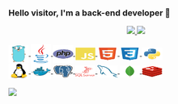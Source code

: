 ### Hello visitor, I'm a back-end developer 👋

<div align="center">
  <a href="https://github.com/GustavoStingelin">
  <img height="180em" src="https://github-readme-stats.vercel.app/api?username=GustavoStingelin&show_icons=true&theme=dracula&include_all_commits=true&count_private=true"/>
  <img height="180em" src="https://github-readme-stats.vercel.app/api/top-langs/?username=GustavoStingelin&layout=compact&theme=dracula"/>
</div>
<div style="display: inline_block"><br>
  <img align="center" alt="golang" height="35" width="40" src="https://raw.githubusercontent.com/devicons/devicon/master/icons/go/go-original.svg">
  <img align="center" alt="java" height="38" width="40" src="https://raw.githubusercontent.com/devicons/devicon/master/icons/java/java-original.svg">
  <img align="center" alt="php" height="35" width="40" src="https://raw.githubusercontent.com/devicons/devicon/master/icons/php/php-original.svg">
  <img align="center" alt="js" height="25" width="40" src="https://raw.githubusercontent.com/devicons/devicon/master/icons/javascript/javascript-plain.svg">
  <img align="center" alt="html" height="25" width="40" src="https://raw.githubusercontent.com/devicons/devicon/master/icons/html5/html5-original.svg">
  <img align="center" alt="css" height="25" width="40" src="https://raw.githubusercontent.com/devicons/devicon/master/icons/css3/css3-original.svg">
  <img align="center" alt="python" height="25" width="40" src="https://raw.githubusercontent.com/devicons/devicon/master/icons/python/python-original.svg">
  
  </br>
  
  <img align="center" alt="linux" height="30" width="40" src="https://raw.githubusercontent.com/devicons/devicon/master/icons/linux/linux-original.svg">
  <img align="center" alt="docker" height="32" width="40" src="https://raw.githubusercontent.com/devicons/devicon/master/icons/docker/docker-original.svg">
  <img align="center" alt="pgsql" height="25" width="40" src="https://raw.githubusercontent.com/devicons/devicon/master/icons/postgresql/postgresql-original.svg">
  <img align="center" alt="mssql" height="25" width="40" src="https://raw.githubusercontent.com/devicons/devicon/master/icons/microsoftsqlserver/microsoftsqlserver-plain-wordmark.svg">
  <img align="center" alt="mysql" height="25" width="40" src="https://raw.githubusercontent.com/devicons/devicon/master/icons/mysql/mysql-original.svg">
  <img align="center" alt="mongo" height="25" width="40" src="https://raw.githubusercontent.com/devicons/devicon/master/icons/mongodb/mongodb-original.svg">
  <img align="center" alt="redis" height="25" width="40" src="https://raw.githubusercontent.com/devicons/devicon/master/icons/redis/redis-original.svg">
</div>
  </br>
<div> 
  <a href="https://www.linkedin.com/in/GustavoStingelin" target="_blank"><img src="https://img.shields.io/badge/-LinkedIn-%230077B5?style=for-the-badge&logo=linkedin&logoColor=white" target="_blank"></a> 
 
</div>

